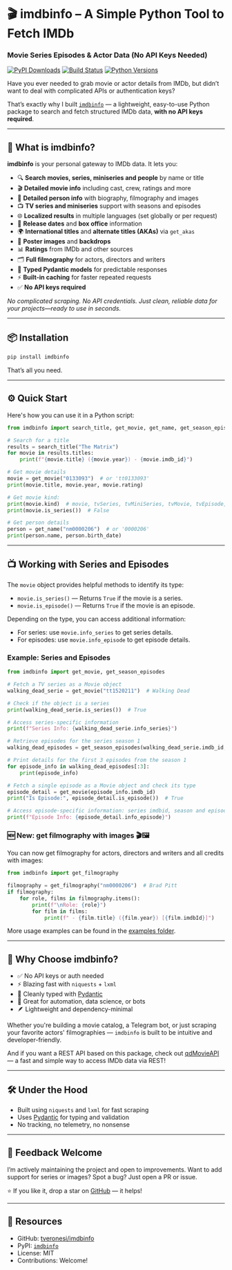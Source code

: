 # 🎬 imdbinfo – A Simple Python Tool to Fetch IMDb 
### Movie Series Episodes & Actor Data (No API Keys Needed)

[![PyPI Downloads](https://static.pepy.tech/badge/imdbinfo)](https://pepy.tech/projects/imdbinfo) 
[![Build Status](https://github.com/tveronesi/imdbinfo/actions/workflows/pypi-publish.yml/badge.svg)](https://github.com/tveronesi/imdbinfo/actions/workflows/pypi-publish.yml)
[![Python Versions](https://img.shields.io/pypi/pyversions/imdbinfo?style=flat-square)](https://pypi.org/project/imdbinfo/)

Have you ever needed to grab movie or actor details from IMDb, but didn’t want to deal with complicated APIs or authentication keys?

That’s exactly why I built [`imdbinfo`](https://github.com/tveronesi/imdbinfo) — a lightweight, easy-to-use Python package to search and fetch structured IMDb data, **with no API keys required**.

---

## 🚀 What is imdbinfo?

**imdbinfo** is your personal gateway to IMDb data. It lets you:

- 🔍 **Search movies, series, miniseries and people** by name or title
- 🎬 **Detailed movie info** including cast, crew, ratings and more
- 👥 **Detailed person info** with biography, filmography and images
- 📺 **TV series and miniseries** support with seasons and episodes
- 🌐 **Localized results** in multiple languages (set globally or per request)
- 📅 **Release dates** and **box office** information
- 🌍 **International titles** and **alternate titles (AKAs)** via `get_akas`
- 📸 **Poster images** and **backdrops**
- 📊 **Ratings** from IMDb and other sources
- 🗂️ **Full filmography** for actors, directors and writers
- 📝 **Typed Pydantic models** for predictable responses
- ⚡ **Built-in caching** for faster repeated requests
- ✅ **No API keys required**

_No complicated scraping. No API credentials. Just clean, reliable data for your projects—ready to use in seconds._

---

## 📦 Installation

```bash
pip install imdbinfo
```

That’s all you need.

---

## ⚙️ Quick Start

Here's how you can use it in a Python script:

```python
from imdbinfo import search_title, get_movie, get_name, get_season_episodes

# Search for a title
results = search_title("The Matrix")
for movie in results.titles:
    print(f"{movie.title} ({movie.year}) - {movie.imdb_id}")

# Get movie details
movie = get_movie("0133093")  # or 'tt0133093'
print(movie.title, movie.year, movie.rating)

# Get movie kind:
print(movie.kind)  # movie, tvSeries, tvMiniSeries, tvMovie, tvEpisode, tvSpecial, tvShort, short, videoGame, video, musicVideo, podcastEpisode, podcastSeries
print(movie.is_series())  # False

# Get person details
person = get_name("nm0000206")  # or '0000206' 
print(person.name, person.birth_date)
```

---

## 📺 Working with Series and Episodes

The `movie` object provides helpful methods to identify its type:

- `movie.is_series()` — Returns `True` if the movie is a series.
- `movie.is_episode()` — Returns `True` if the movie is an episode.

Depending on the type, you can access additional information:

- For series: use `movie.info_series` to get series details.
- For episodes: use `movie.info_episode` to get episode details.

### Example: Series and Episodes

```python
from imdbinfo import get_movie, get_season_episodes

# Fetch a TV series as a Movie object
walking_dead_serie = get_movie("tt1520211")  # Walking Dead

# Check if the object is a series
print(walking_dead_serie.is_series())  # True

# Access series-specific information
print(f"Series Info: {walking_dead_serie.info_series}")

# Retrieve episodes for the series season 1
walking_dead_episodes = get_season_episodes(walking_dead_serie.imdb_id, season=1)

# Print details for the first 3 episodes from the season 1
for episode_info in walking_dead_episodes[:3]:
    print(episode_info)

# Fetch a single episode as a Movie object and check its type
episode_detail = get_movie(episode_info.imdb_id)
print("Is Episode:", episode_detail.is_episode())  # True

# Access episode-specific information: series imdbid, season and episode number ...
print(f"Episode Info: {episode_detail.info_episode}")
```

### 🆕 New: get filmography with images 🎬🖼️
You can now get filmography for actors, directors and writers and all credits with images:
```python
from imdbinfo import get_filmography

filmography = get_filmography("nm0000206")  # Brad Pitt
if filmography:
    for role, films in filmography.items():
        print(f"\nRole: {role}")
        for film in films:
            print(f" - {film.title} ({film.year}) [{film.imdbId}]")

```

More usage examples can be found in the [examples folder](https://github.com/tveronesi/imdbinfo/tree/main/examples).

---

## 🤔 Why Choose imdbinfo?

- ✅ No API keys or auth needed  
- ⚡ Blazing fast with `niquests` + `lxml`  
- 🎯 Cleanly typed with [Pydantic](https://docs.pydantic.dev)  
- 🧪 Great for automation, data science, or bots  
- 🪶 Lightweight and dependency-minimal  

Whether you're building a movie catalog, a Telegram bot, or just scraping your favorite actors' filmographies — `imdbinfo` is built to be intuitive and developer-friendly.

And if you want a REST API based on this package, check out [qdMovieAPI](https://github.com/tveronesi/qdMovieAPI) — a fast and simple way to access IMDb data via REST!

---

## 🛠 Under the Hood

- Built using `niquests` and `lxml` for fast scraping  
- Uses [Pydantic](https://docs.pydantic.dev) for typing and validation  
- No tracking, no telemetry, no nonsense  

---

## 💬 Feedback Welcome

I’m actively maintaining the project and open to improvements. Want to add support for series or images? Spot a bug? Just open a PR or issue.

⭐ If you like it, drop a star on [GitHub](https://github.com/tveronesi/imdbinfo) — it helps!

---

## 🔗 Resources

- GitHub: [tveronesi/imdbinfo](https://github.com/tveronesi/imdbinfo)  
- PyPI: [`imdbinfo`](https://pypi.org/project/imdbinfo/)  
- License: MIT  
- Contributions: Welcome!
